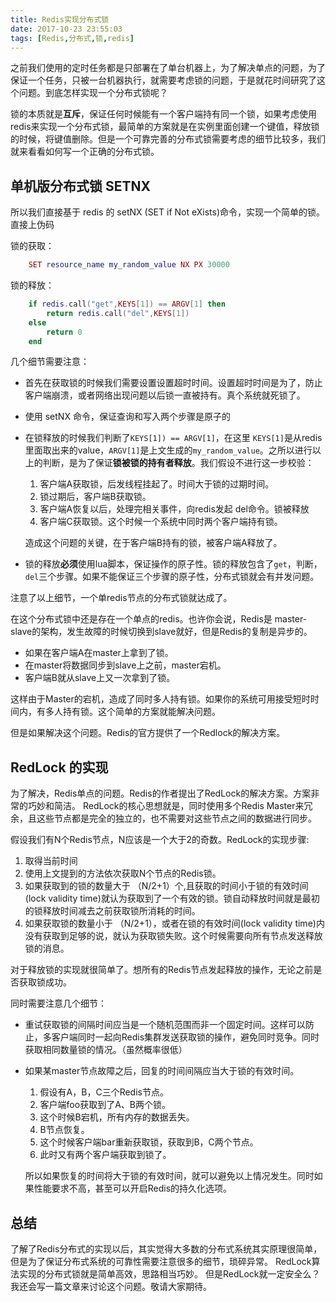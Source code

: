 ```yaml
---
title: Redis实现分布式锁
date: 2017-10-23 23:55:03
tags: [Redis,分布式,锁,redis]
---
```


之前我们使用的定时任务都是只部署在了单台机器上，为了解决单点的问题，为了保证一个任务，只被一台机器执行，就需要考虑锁的问题，于是就花时间研究了这个问题。到底怎样实现一个分布式锁呢？

锁的本质就是**互斥**，保证任何时候能有一个客户端持有同一个锁，如果考虑使用redis来实现一个分布式锁，最简单的方案就是在实例里面创建一个键值，释放锁的时候，将键值删除。但是一个可靠完善的分布式锁需要考虑的细节比较多，我们就来看看如何写一个正确的分布式锁。

 <!--more-->

## 单机版分布式锁 SETNX

所以我们直接基于 redis 的 setNX (SET if Not eXists)命令，实现一个简单的锁。直接上伪码

锁的获取：

```lua
    SET resource_name my_random_value NX PX 30000
```

锁的释放：

```lua
    if redis.call("get",KEYS[1]) == ARGV[1] then
        return redis.call("del",KEYS[1])
    else
        return 0
    end
```

几个细节需要注意：

* 首先在获取锁的时候我们需要设置设置超时时间。设置超时时间是为了，防止客户端崩溃，或者网络出现问题以后锁一直被持有。真个系统就死锁了。
* 使用 setNX 命令，保证查询和写入两个步骤是原子的
* 在锁释放的时候我们判断了`KEYS[1]) == ARGV[1]`，在这里 `KEYS[1]`是从redis里面取出来的value，`ARGV[1]`是上文生成的`my_random_value`。之所以进行以上的判断，是为了保证**锁被锁的持有者释放**。我们假设不进行这一步校验：

    1. 客户端A获取锁，后发线程挂起了。时间大于锁的过期时间。
    2. 锁过期后，客户端B获取锁。
    3. 客户端A恢复以后，处理完相关事件，向redis发起 del命令。锁被释放
    4. 客户端C获取锁。这个时候一个系统中同时两个客户端持有锁。
    
    造成这个问题的关键，在于客户端B持有的锁，被客户端A释放了。
    
* 锁的释放**必须**使用lua脚本，保证操作的原子性。锁的释放包含了`get`，判断，`del`三个步骤。如果不能保证三个步骤的原子性，分布式锁就会有并发问题。

注意了以上细节，一个单redis节点的分布式锁就达成了。

在这个分布式锁中还是存在一个单点的redis。也许你会说，Redis是 master-slave的架构，发生故障的时候切换到slave就好，但是Redis的复制是异步的。

* 如果在客户端A在master上拿到了锁。
* 在master将数据同步到slave上之前，master宕机。
* 客户端B就从slave上又一次拿到了锁。

这样由于Master的宕机，造成了同时多人持有锁。如果你的系统可用接受短时时间内，有多人持有锁。这个简单的方案就能解决问题。

但是如果解决这个问题。Redis的官方提供了一个Redlock的解决方案。

## RedLock 的实现

为了解决，Redis单点的问题。Redis的作者提出了RedLock的解决方案。方案非常的巧妙和简洁。
RedLock的核心思想就是，同时使用多个Redis Master来冗余，且这些节点都是完全的独立的，也不需要对这些节点之间的数据进行同步。

假设我们有N个Redis节点，N应该是一个大于2的奇数。RedLock的实现步骤:

1. 取得当前时间
2. 使用上文提到的方法依次获取N个节点的Redis锁。
3. 如果获取到的锁的数量大于 （N/2+1）个,且获取的时间小于锁的有效时间(lock validity time)就认为获取到了一个有效的锁。锁自动释放时间就是最初的锁释放时间减去之前获取锁所消耗的时间。
4. 如果获取锁的数量小于 （N/2+1），或者在锁的有效时间(lock validity time)内没有获取到足够的说，就认为获取锁失败。这个时候需要向所有节点发送释放锁的消息。

对于释放锁的实现就很简单了。想所有的Redis节点发起释放的操作，无论之前是否获取锁成功。

同时需要注意几个细节：

* 重试获取锁的间隔时间应当是一个随机范围而非一个固定时间。这样可以防止，多客户端同时一起向Redis集群发送获取锁的操作，避免同时竞争。同时获取相同数量锁的情况。（虽然概率很低）
* 如果某master节点故障之后，回复的时间间隔应当大于锁的有效时间。

    1. 假设有A，B，C三个Redis节点。
    2. 客户端foo获取到了A、B两个锁。
    3. 这个时候B宕机，所有内存的数据丢失。
    4. B节点恢复。
    5. 这个时候客户端bar重新获取锁，获取到B，C两个节点。
    6. 此时又有两个客户端获取到锁了。

    所以如果恢复的时间将大于锁的有效时间，就可以避免以上情况发生。同时如果性能要求不高，甚至可以开启Redis的持久化选项。
    
## 总结
了解了Redis分布式的实现以后，其实觉得大多数的分布式系统其实原理很简单，但是为了保证分布式系统的可靠性需要注意很多的细节，琐碎异常。
RedLock算法实现的分布式锁就是简单高效，思路相当巧妙。
但是RedLock就一定安全么？我还会写一篇文章来讨论这个问题。敬请大家期待。